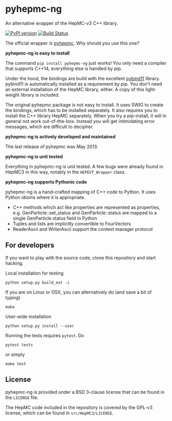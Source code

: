 # pyhepmc-ng

An alternative wrapper of the HepMC-v3 C++ library.

[![PyPI version](https://badge.fury.io/py/pyhepmc_ng.svg)](https://badge.fury.io/py/pyhepmc_ng)
[![Build Status](https://travis-ci.org/HDembinski/pyhepmc.svg?branch=master)](https://travis-ci.org/HDembinski/pyhepmc)

The official wrapper is [pyhepmc](https://pypi.org/project/pyhepmc/).
Why should you use this one?

**pyhepmc-ng is easy to install**

The command `pip install pyhepmc-ng` just works! You only need a compiler that
supports C++14, everything else is handled by pip.

Under the hood, the bindings are build with the excellent
[pybind11](http://pybind11.readthedocs.io/en/stable/) library.
pybind11 is automatically installed as a requirement by pip. You don't need an
external installation of the HepMC library, either. A copy of this
light-weight library is included.

The original pyhepmc package is not easy to install. It uses SWIG to create
the bindings, which has to be installed separately. It also requires you to
install the C++ library HepMC separately. When you try a pip-install, it will
in general not work out-of-the-box. Instead you will get intimidating error
messages, which are difficult to decipher.

**pyhepmc-ng is actively developed and maintained**

The last release of pyhepmc was May 2013.

**pyhepmc-ng is unit tested**

Everything in pyhepmc-ng is unit tested. A few bugs were already found in
HepMC3 in this way, notably in the `HEPEVT_Wrapper` class.

**pyhepmc-ng supports Pythonic code**

pyhepmc-ng is a hand-crafted mapping of C++ code to Python. It uses Python
idioms where it is appropriate.

- C++ methods which act like properties are represented as properties,
  e.g. GenParticle::set_status and GenParticle::status are mapped to a single
  GenParticle.status field in Python
- Tuples and lists are implicitly convertible to FourVectors
- ReaderAscii and WriterAscii support the context manager protocol

## For developers

If you want to play with the source code, clone this repository and start
hacking.

Local installation for testing

    python setup.py build_ext -i

If you are on Linux or OSX, you can alternatively do (and save a bit of typing)

    make

User-wide installation

    python setup.py install --user

Running the tests requires `pytest`. Do

    pytest tests

or simply

    make test

## License

pyhepmc-ng is provided under a BSD 3-clause license that can be found in the `LICENSE` file.

The HepMC code included in the repository is covered by the GPL-v3 license, which can be found in `src/HepMC3/LICENSE`.
